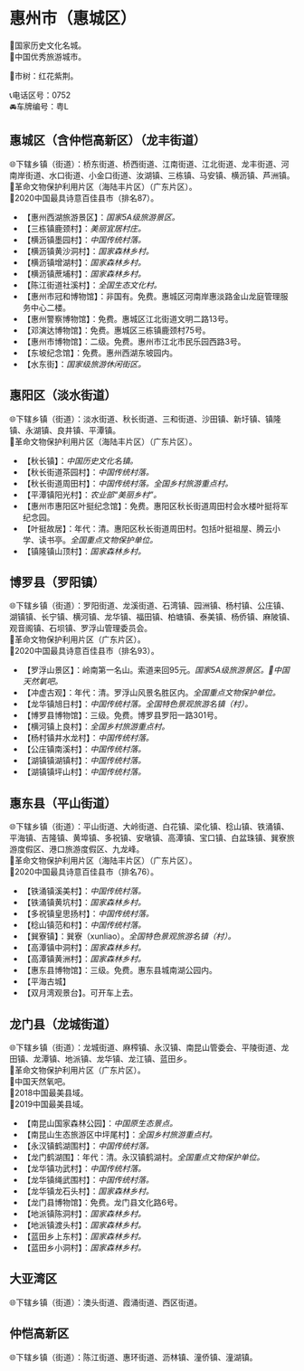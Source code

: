 # 惠州市（惠城区）  
🚩国家历史文化名城。  
🏅中国优秀旅游城市。   
  
🌳市树：红花紫荆。    
  
📞电话区号：0752  
🚘车牌编号：粤L  

## 惠城区（含仲恺高新区）（龙丰街道）  
🌐下辖乡镇（街道）：桥东街道、桥西街道、江南街道、江北街道、龙丰街道、河南岸街道、水口街道、小金口街道、汝湖镇、三栋镇、马安镇、横沥镇、芦洲镇。    
🚩革命文物保护利用片区（海陆丰片区）（广东片区）。   
🏅2020中国最具诗意百佳县市（排名87）。   
  
* 【惠州西湖旅游景区】：*国家5A级旅游景区。*  
* 【三栋镇鹿颈村】：*美丽宜居村庄。*  
* 【横沥镇墨园村】：*中国传统村落。*  
* 【横沥镇黄沙洞村】：*国家森林乡村。*  
* 【横沥镇增湖村】：*国家森林乡村。*  
* 【横沥镇蔗埔村】：*国家森林乡村。*  
* 【陈江街道社溪村】：*全国生态文化村。*  
* 【惠州市冠和博物馆】：非国有。免费。惠城区河南岸惠淡路金山龙庭管理服务中心二楼。   
* 【惠州警察博物馆】：免费。惠城区江北街道文明二路13号。   
* 【邓演达博物馆】：免费。惠城区三栋镇鹿颈村75号。   
* 【惠州市博物馆】：二级。免费。惠州市江北市民乐园西路3号。   
* 【东坡纪念馆】：免费。惠州西湖东坡园内。  
* 【水东街】：*国家级旅游休闲街区。*

## 惠阳区（淡水街道）  
🌐下辖乡镇（街道）：淡水街道、秋长街道、三和街道、沙田镇、新圩镇、镇隆镇、永湖镇、良井镇、平潭镇。    
🚩革命文物保护利用片区（海陆丰片区）（广东片区）。   
  
* 【秋长镇】：*中国历史文化名镇。*  
* 【秋长街道茶园村】：*中国传统村落。*  
* 【秋长街道周田村】：*中国传统村落。全国乡村旅游重点村。*  
* 【平潭镇阳光村】：*农业部“美丽乡村”。*  
* 【惠州市惠阳区叶挺纪念馆】：免费。惠阳区秋长街道周田村会水楼叶挺将军纪念园。   
* 【叶挺故居】：年代：清。惠阳区秋长街道周田村。包括叶挺祖屋、腾云小学、读书亭。*全国重点文物保护单位。*    
* 【镇隆镇山顶村】：*国家森林乡村。*  
 
## 博罗县（罗阳镇）  
🌐下辖乡镇（街道）：罗阳街道、龙溪街道、石湾镇、园洲镇、杨村镇、公庄镇、湖镇镇、长宁镇、横河镇、龙华镇、福田镇、柏塘镇、泰美镇、杨侨镇、麻陂镇、观音阁镇、石坝镇、罗浮山管理委员会。    
🚩革命文物保护利用片区（广东片区）。   
🏅2020中国最具诗意百佳县市（排名93）。   
  
* 【罗浮山景区】：岭南第一名山。索道来回95元。*国家5A级旅游景区。🚩中国天然氧吧。*  
* 【冲虚古观】：年代：清。罗浮山风景名胜区内。*全国重点文物保护单位。*  
* 【龙华镇旭日村】：*中国传统村落。全国特色景观旅游名镇（村）。*  
* 【博罗县博物馆】：三级。免费。博罗县罗阳一路301号。   
* 【横河镇上良村】：*全国乡村旅游重点村。*    
* 【杨村镇井水龙村】：*中国传统村落。*  
* 【公庄镇南溪村】：*中国传统村落。*  
* 【湖镇镇湖镇村】：*中国传统村落。*  
* 【湖镇镇坪山村】：*中国传统村落。*  

## 惠东县（平山街道）  
🌐下辖乡镇（街道）：平山街道、大岭街道、白花镇、梁化镇、稔山镇、铁涌镇、平海镇、吉隆镇、黄埠镇、多祝镇、安墩镇、高潭镇、宝口镇、白盆珠镇、巽寮旅游度假区、港口旅游度假区、九龙峰。   
🚩革命文物保护利用片区（海陆丰片区）（广东片区）。   
🏅2020中国最具诗意百佳县市（排名76）。   
  
* 【铁涌镇溪美村】：*中国传统村落。*  
* 【铁涌镇黄坑村】：*国家森林乡村。*  
* 【多祝镇皇思扬村】：*中国传统村落。*  
* 【稔山镇范和村】：*中国传统村落。*  
* 【巽寮镇】：巽寮（xunliao）。*全国特色景观旅游名镇（村）。*  
* 【高潭镇中洞村】：*国家森林乡村。*  
* 【高潭镇黄洲村】：*国家森林乡村。*  
* 【惠东县博物馆】：三级。免费。惠东县城南湖公园内。   
* 【平海古城】  
* 【双月湾观景台】。可开车上去。   

## 龙门县（龙城街道）  
🌐下辖乡镇（街道）：龙城街道、麻榨镇、永汉镇、南昆山管委会、平陵街道、龙田镇、龙潭镇、地派镇、龙华镇、龙江镇、蓝田乡。   
🚩革命文物保护利用片区（广东片区）。   
🚩中国天然氧吧。    
🏅2018中国最美县域。  
🏅2019中国最美县域。 
  
* 【南昆山国家森林公园】：*中国原生态景点。*  
* 【南昆山生态旅游区中坪尾村】：*全国乡村旅游重点村。*  
* 【永汉镇鹤湖围村】：*中国传统村落。*  
* 【龙门鹤湖围】：年代：清。永汉镇鹤湖村。*全国重点文物保护单位。*  
* 【龙华镇功武村】：*中国传统村落。*  
* 【龙华镇绳武围村】：*中国传统村落。*  
* 【龙华镇龙石头村】：*国家森林乡村。*  
* 【龙门县博物馆】：免费。龙门县文化路6号。   
* 【地派镇陈洞村】：*国家森林乡村。*  
* 【地派镇渡头村】：*国家森林乡村。*  
* 【蓝田乡上东村】：*国家森林乡村。*  
* 【蓝田乡小洞村】：*国家森林乡村。*    
  
## 大亚湾区    
🌐下辖乡镇（街道）：澳头街道、霞涌街道、西区街道。  

## 仲恺高新区    
🌐下辖乡镇（街道）：陈江街道、惠环街道、沥林镇、潼侨镇、潼湖镇。  